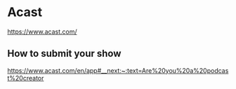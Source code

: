# Acast
https://www.acast.com/

## How to submit your show
https://www.acast.com/en/app#__next:~:text=Are%20you%20a%20podcast%20creator